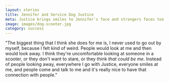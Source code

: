 ```yaml
---
layout: stories
title: Jennifer and Service Dog Justice
meta: Justice brings smiles to Jennifer's face and strangers faces too!
image: images/dog-scooter.jpg
category: success
---
```


"The biggest thing that I think she does for me is, I never used to go out by myself, because I felt kind of weird. People would look at me and then would look away. I think they're uncomfortable looking at someone in a scooter, or they don't want to stare, or they think _that could be me_. Instead of people looking away, everywhere I go with Justice, everyone smiles at me, and people come and talk to me and it's really nice to have that connection with people."